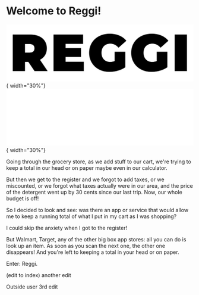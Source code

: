 # Welcome to Reggi!

![reggi_black_logo.png](assets/images/reggi_black_logo.png#only-light){ width="30%"}
![reggi_white_logo.png](assets/images/reggi_white_logo.png#only-darkt){ width="30%"}


Going through the grocery store, as we add stuff to our cart, we're trying to keep a total in our head or on paper maybe even in our calculator.

But then we get to the register and we forgot to add taxes, or we miscounted, or we forgot what taxes actually were in our area, and the price of the detergent went up by 30 cents since our last trip. Now, our whole budget is off!

So I decided to look and see: was there an app or service that would allow me to keep a running total of what I put in my cart as I was shopping?

I could skip the anxiety when I got to the register!


But Walmart, Target, any of the other big box app stores: all you can do is look up an item. As soon as you scan the next one, the other one disappears! And you're left to keeping a total in your head or on paper.



Enter: Reggi.

(edit to index)
another edit

Outside user 3rd edit
